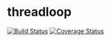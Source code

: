 # threadloop

[![Build Status](https://travis-ci.org/breerly/threadloop.svg?branch=master)](https://travis-ci.org/breerly/threadloop) [![Coverage Status](https://coveralls.io/repos/breerly/threadloop/badge.svg)](https://coveralls.io/r/breerly/threadloop)

